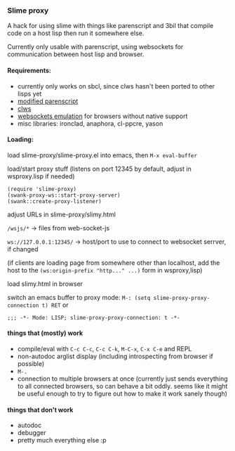 ### Slime proxy

A hack for using slime with things like parenscript and 3bil that
compile code on a host lisp then run it somewhere else.

Currently only usable with parenscript, using websockets for
communication between host lisp and browser.

#### Requirements:
* currently only works on sbcl, since clws hasn't been ported to other lisps yet
* [modified parenscript](http://github.com/3b/parenscript)
* [clws](http://github.com/3b/clws)
* [websockets emulation](http://github.com/gimite/web-socket-js) for browsers without native support
* misc libraries: ironclad, anaphora, cl-ppcre, yason

#### Loading:

load slime-proxy/slime-proxy.el into emacs, then `M-x eval-buffer`

load/start proxy stuff (listens on port 12345 by default, adjust in wsproxy.lisp if needed)

    (require 'slime-proxy)
    (swank-proxy-ws::start-proxy-server)
    (swank::create-proxy-listener)

adjust URLs in slime-proxy/slimy.html

`/wsjs/*` &rarr;  files from web-socket-js

`ws://127.0.0.1:12345/` &rarr; host/port to use to connect to websocket serrver, if changed

(if clients are loading page from somewhere other than localhost, add the host to the `(ws:origin-prefix "http..." ...)` form in wsproxy,lisp)

load slimy.html in browser

switch an emacs buffer to proxy mode:
`M-: (setq slime-proxy-proxy-connection t) RET`
or

    ;;; -*- Mode: LISP; slime-proxy-proxy-connection: t -*-




#### things that (mostly) work
* compile/eval with `C-c C-c`, `C-c C-k`, `M-C-x`, `C-x C-e` and REPL
* non-autodoc arglist display (including introspecting from browser if possible)
* `M-.`
* connection to multiple browsers at once (currently just sends
  everything to all connected browsers, so can behave a bit oddly.
  seems like it might be useful enough to try to figure out how to
  make it work sanely though)

#### things that don't work
* autodoc
* debugger
* pretty much everything else :p
